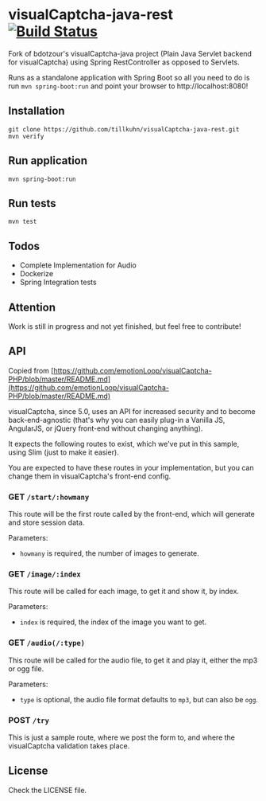 visualCaptcha-java-rest [![Build Status](https://travis-ci.org/tillkuhn/visualCaptcha-java-rest.svg?branch=master)](https://travis-ci.org/tillkuhn/visualCaptcha-java-rest)
========================

Fork of bdotzour's visualCaptcha-java project (Plain Java Servlet backend for visualCaptcha)
using Spring RestController as opposed to Servlets.

Runs as a standalone application with Spring Boot so all you need to
do is run `mvn spring-boot:run` and point your browser to http://localhost:8080!

## Installation

```
git clone https://github.com/tillkuhn/visualCaptcha-java-rest.git
mvn verify
```

## Run application

```
mvn spring-boot:run
```

## Run tests

```
mvn test
```

## Todos

* Complete Implementation for Audio
* Dockerize
* Spring Integration tests

## Attention

Work is still in progress and not yet finished, but feel free to contribute!

## API

Copied from [https://github.com/emotionLoop/visualCaptcha-PHP/blob/master/README.md](https://github.com/emotionLoop/visualCaptcha-PHP/blob/master/README.md)

visualCaptcha, since 5.0, uses an API for increased security and to become back-end-agnostic (that's why you can easily plug-in a Vanilla JS, AngularJS, or jQuery front-end without changing anything).

It expects the following routes to exist, which we've put in this sample, using Slim (just to make it easier).

You are expected to have these routes in your implementation, but you can change them in visualCaptcha's front-end config.

### GET `/start/:howmany`

This route will be the first route called by the front-end, which will generate and store session data.

Parameters:

- `howmany` is required, the number of images to generate.

### GET `/image/:index`

This route will be called for each image, to get it and show it, by index.

Parameters:

- `index` is required, the index of the image you want to get.

### GET `/audio(/:type)`

This route will be called for the audio file, to get it and play it, either the mp3 or ogg file.

Parameters:

- `type` is optional, the audio file format defaults to `mp3`, but can also be `ogg`.

### POST `/try` 

This is just a sample route, where we post the form to, and where the visualCaptcha validation takes place.


## License

Check the LICENSE file.
